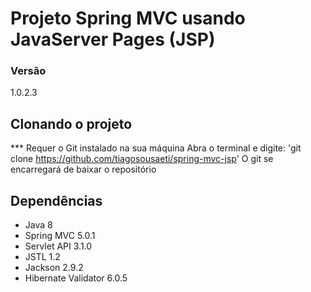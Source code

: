 # Projeto Spring MVC usando JavaServer Pages (JSP)

### Versão
1.0.2.3

## Clonando o projeto
*** Requer o Git instalado na sua máquina
Abra o terminal e digite: 'git clone https://github.com/tiagosousaeti/spring-mvc-jsp'
O git se encarregará de baixar o repositório

## Dependências
- Java 8
- Spring MVC 5.0.1
- Servlet API 3.1.0
- JSTL 1.2
- Jackson 2.9.2
- Hibernate Validator 6.0.5